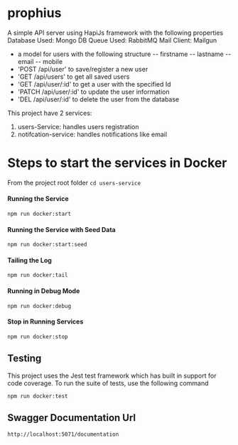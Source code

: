 # prophius
A simple API server using HapiJs framework with the following properties
Database Used: Mongo DB
Queue Used: RabbitMQ
Mail Client: Mailgun

- a model for users with the following structure
  -- firstname
  -- lastname
  -- email
  -- mobile
- 'POST /api/user' to save/register a new user
- 'GET /api/users' to get all saved users
- 'GET /api/user/:id' to get a user with the specified Id
- 'PATCH /api/user/:id' to update the user information
- 'DEL /api/user/:id' to delete the user from the database

This project have 2 services:
 1. users-Service: handles users registration
 2. notifcation-service: handles notifications like email
 
 # Steps to start the services in Docker
  From the project root folder `cd users-service`

 #### Running the Service

    npm run docker:start
    
 #### Running the Service with Seed Data

    npm run docker:start:seed
    
#### Tailing the Log

    npm run docker:tail

#### Running in Debug Mode

    npm run docker:debug
    
#### Stop in Running Services
    
    npm run docker:stop

## Testing

This project uses the Jest test framework which has built in support for
code coverage. To run the suite of tests, use the following command

    npm run docker:test

## Swagger Documentation Url

    http://localhost:5071/documentation
    

